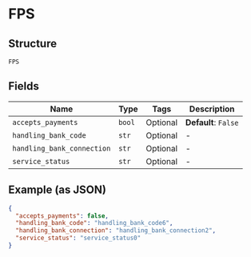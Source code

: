 
# FPS

## Structure

`FPS`

## Fields

| Name | Type | Tags | Description |
|  --- | --- | --- | --- |
| `accepts_payments` | `bool` | Optional | **Default**: `False` |
| `handling_bank_code` | `str` | Optional | - |
| `handling_bank_connection` | `str` | Optional | - |
| `service_status` | `str` | Optional | - |

## Example (as JSON)

```json
{
  "accepts_payments": false,
  "handling_bank_code": "handling_bank_code6",
  "handling_bank_connection": "handling_bank_connection2",
  "service_status": "service_status0"
}
```

